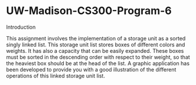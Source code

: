 # UW-Madison-CS300-Program-6

Introduction

This assignment involves the implementation of a storage unit as a sorted singly linked list. This storage unit list stores boxes of different colors and weights. It has also a capacity that can be easily expanded. These boxes must be sorted in the descending order with respect to their weight, so that the heaviest box should be at the head of the list. A graphic application has been developed to provide you with a good illustration of the different operations of this linked storage unit list.
